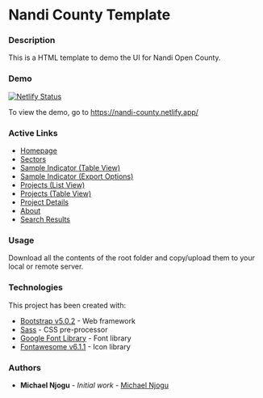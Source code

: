 # Nandi County Template

### Description
This is a HTML template to demo the UI for Nandi Open County.

### Demo
[![Netlify Status](https://api.netlify.com/api/v1/badges/b308763f-8b7c-4e3d-b3a5-96ecf9a795f7/deploy-status)](https://app.netlify.com/sites/nandi-county/deploys)

To view the demo, go to https://nandi-county.netlify.app/

### Active Links
* [Homepage](https://nandi-county.netlify.app/)
* [Sectors](https://nandi-county.netlify.app/sectors.html)
* [Sample Indicator (Table View)](https://nandi-county.netlify.app/indicator-table.html)
* [Sample Indicator (Export Options)](https://nandi-county.netlify.app/indicator-table-export.html)
* [Projects (List View)](https://nandi-county.netlify.app/projects.html)
* [Projects (Table View)](https://nandi-county.netlify.app/projects-table.html)
* [Project Details](https://nandi-county.netlify.app/project-detail.html)
* [About](https://nandi-county.netlify.app/project-detail.html)
* [Search Results](https://nandi-county.netlify.app/search-results.html)

### Usage
<p>Download all the contents of the root folder and copy/upload them to your local or remote server.</p>

### Technologies
This project has been created with:

* [Bootstrap v5.0.2](https://getbootstrap.com) - Web framework
* [Sass](https://sass-lang.com/documentation) - CSS pre-processor
* [Google Font Library](https://fonts.google.com/about) - Font library
* [Fontawesome v6.1.1](https://fontawesome.com/) - Icon library

### Authors

* **Michael Njogu** - *Initial work* - [Michael Njogu](https://github.com/Michael-Njogu)